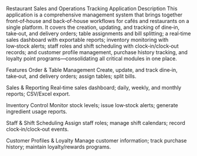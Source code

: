Restaurant Sales and Operations Tracking Application
Description
This application is a comprehensive management system that brings together front‑of‑house and back‑of‑house workflows for cafés and restaurants on a single platform. It covers the creation, updating, and tracking of dine‑in, take‑out, and delivery orders; table assignments and bill splitting; a real‑time sales dashboard with exportable reports; inventory monitoring with low‑stock alerts; staff roles and shift scheduling with clock‑in/clock‑out records; and customer profile management, purchase history tracking, and loyalty point programs—consolidating all critical modules in one place.

Features
Order & Table Management
Create, update, and track dine‑in, take‑out, and delivery orders; assign tables; split bills.

Sales & Reporting
Real‑time sales dashboard; daily, weekly, and monthly reports; CSV/Excel export.

Inventory Control
Monitor stock levels; issue low‑stock alerts; generate ingredient usage reports.

Staff & Shift Scheduling
Assign staff roles; manage shift calendars; record clock‑in/clock‑out events.

Customer Profiles & Loyalty
Manage customer information; track purchase history; maintain loyalty/rewards programs.

